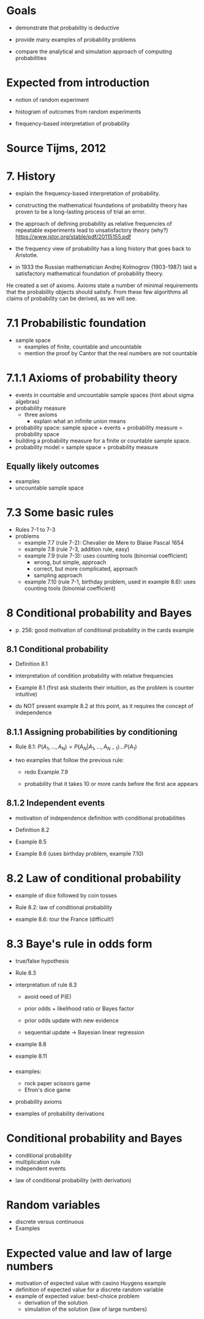 
# Goals

- demonstrate that probability is deductive

- provide many examples of probability problems

- compare the analytical and simulation approach of computing probabilities

# Expected from introduction

- notion of random experiment

- histogram of outcomes from random experiments

- frequency-based interpretation of probability

# Source Tijms, 2012

# 7. History

- explain the frequency-based interpretation of probability.

- constructing the mathematical foundations of probability theory has proven to be a long-lasting process of trial an error.  

- the approach of defining probability as relative frequencies of repeatable experiments lead to unsatisfactory theory (why?)
https://www.jstor.org/stable/pdf/20115155.pdf

- the frequency view of probability has a long history that goes back to Aristotle.

- in 1933 the Russian mathematician Andrej Kolmogrov (1903-1987) laid a satisfactory mathematical foundation of probability theory.

He created a set of axioms. Axioms state a number of minimal requirements that the probability objects should satisfy. From these few algorithms all claims of probability can be derived, as we will see.

# 7.1 Probabilistic foundation

- sample space
    - examples of finite, countable and uncountable
    - mention the proof by Cantor that the real numbers are not countable

# 7.1.1 Axioms of probability theory
- events in countable and uncountable sample spaces (hint about sigma algebras)
- probability measure
    - three axioms
        - explain what an infinite union means
- probability space: sample space + events + probability measure = probability space
- building a probability measure for a finite or countable sample space.
- probability model = sample space + probability measure

## Equally likely outcomes
- examples
- uncountable sample space

# 7.3 Some basic rules
- Rules 7-1 to 7-3
- problems
    - example 7.7 (rule 7-2): Chevalier de Mere to Blaise Pascal 1654
    - example 7.8 (rule 7-3, addition rule, easy)
    - example 7.9 (rule 7-3): uses counting tools (binomial coefficient)
        - wrong, but simple, approach
        - correct, but more complicated, approach
        - sampling approach
    - example 7.10 (rule 7-1, birthday problem, used in example 8.6): uses counting tools (binomial coefficient)

# 8 Conditional probability and Bayes

- p. 256: good motivation of conditional probability in the cards example

## 8.1 Conditional probability

- Definition 8.1

- interpretation of condition probability with relative frequencies

- Example 8.1 (first ask students their intuition, as the problem is counter intuitive)

- do NOT present example 8.2 at this point, as it requires the concept of independence

## 8.1.1 Assigning probabilities by conditioning

- Rule 8.1: $P(A_1, ..., A_N) = P(A_N|A_1, ..., A_{N-1}) \ldots P(A_1)$

- two examples that follow the previous rule:

    - redo Example 7.9

    - probability that it takes 10 or more cards before the first ace appears

## 8.1.2 Independent events

- motivation of independence definition with conditional probabilities

- Definition 8.2

- Example 8.5

- Example 8.6 (uses birthday problem, example 7.10)

# 8.2 Law of conditional probability

- example of dice followed by coin tosses

- Rule 8.2: law of conditional probability

- example 8.6: tour the France (difficult!)

# 8.3 Baye's rule in odds form

- true/false hypothesis

- Rule 8.3

- interpretation of rule 8.3

    - avoid need of P(E)

    - prior odds + likelihood ratio or Bayes factor

    - prior odds update with new evidence

    - sequential update -> Bayesian linear regression

- example 8.8

- example 8.11

###

* examples: 

    - rock paper scissors game
    - Efron's dice game

- probability axioms
* examples of probability derivations

# Conditional probability and Bayes

- conditional probability
- multiplication rule
- independent events
* law of conditional probability (with derivation)

# Random variables

- discrete versus continuous
- Examples

# Expected value and law of large numbers

- motivation of expected value with casino Huygens example
- definition of expected value for a discrete random variable
- example of expected value: best-choice problem
    - derivation of the solution
    * simulation of the solution (law of large numbers)

